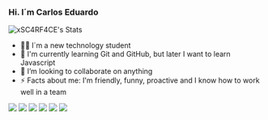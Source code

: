 ### Hi. I´m Carlos Eduardo 

![xSC4RF4CE's Stats](https://github-readme-stats.vercel.app/api?username=xSC4RF4CE&theme=vue-dark&show_icons=true&hide_border=true&count_private=true)

- 👨‍💻 I´m a new technology student
- 🌱 I'm currently learning Git and GitHub, but later I want to learn Javascript
- 👯 I’m looking to collaborate on anything
- ⚡ Facts about me: I'm friendly, funny, proactive and I know how to work well in a team

<div> 
  <a href="https://www.youtube.com/channel/UCog2Fx_ZcO_VmdZDaMdYBeQ" target="_blank"><img src="https://img.shields.io/badge/YouTube-FF0000?style=for-the-badge&logo=youtube&logoColor=white" target="_blank"></a>
  <a href="https://www.instagram.com/cadu.o_s/?next=https%3A%2F%2Fwww.instagram.com%2Faccounts%2Fonetap%2F%3Fnext%3D%252F%26__coig_login%3D1" target="_blank"><img src="https://img.shields.io/badge/-Instagram-%23E4405F?style=for-the-badge&logo=instagram&logoColor=white" target="_blank"></a>
 	<a href="twitch.tv/xsc4rf4c3" target="_blank"><img src="https://img.shields.io/badge/Twitch-9146FF?style=for-the-badge&logo=twitch&logoColor=white" target="_blank"></a>
 <a href="https://discord.com/channels/@me" target="_blank"><img src="https://img.shields.io/badge/Discord-7289DA?style=for-the-badge&logo=discord&logoColor=white" target="_blank"></a> 
  <a href = "cadusouza741@gmail.com"><img src="https://img.shields.io/badge/-Gmail-%23333?style=for-the-badge&logo=gmail&logoColor=white" target="_blank"></a>
  <a href="www.linkedin.com/in/cadu-souza-28b44b235/" target="_blank"><img src="https://img.shields.io/badge/-LinkedIn-%230077B5?style=for-the-badge&logo=linkedin&logoColor=white" target="_blank"></a> 
  
</div>
